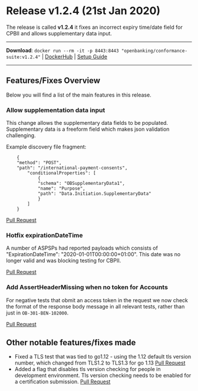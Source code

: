 # Release v1.2.4 (21st Jan 2020)

The release is called **v1.2.4** it fixes an incorrect expiry time/date field for CPBII and allows supplementary data input.

---
**Download**: `docker run --rm -it -p 8443:8443 "openbanking/conformance-suite:v1.2.4"` | [DockerHub](https://hub.docker.com/r/openbanking/conformance-suite) | [Setup Guide](https://bitbucket.org/openbankingteam/conformance-suite/src/develop/docs/setup-guide.md)

---

## Features/Fixes Overview

Below you will find a list of the main features in this release.

### Allow supplementation data input

This change allows the supplementary data fields to be populated. Supplementary data is a freeform field which makes json validation challenging.

Example discovery file fragment:

```
    {
    "method": "POST",
    "path": "/international-payment-consents",
        "conditionalProperties": [
            {
            "schema": "OBSupplementaryData1",
            "name": "Purpose",
            "path": "Data.Initiation.SupplementaryData"
            }
        ]
    }
```

[Pull Request](https://bitbucket.org/openbankingteam/conformance-suite/pull-requests/508)

### Hotfix expirationDateTime

A number of ASPSPs had reported payloads which consists of "ExpirationDateTime": "2020-01-01T00:00:00+01:00". This date was no longer valid and was blocking testing for CBPII. 

[Pull Request](https://bitbucket.org/openbankingteam/conformance-suite/pull-requests/507)

### Add AssertHeaderMissing when no token for Accounts

For negative tests that obmit an access token in the request we now check the format of the response body message in all relevant tests, rather than just in `OB-301-BEN-102000`.

[Pull Request](https://bitbucket.org/openbankingteam/conformance-suite/pull-requests/506)

## Other notable features/fixes made

* Fixed a TLS test that was tied to go1.12 - using the 1.12 default tls version number, which changed from TLS1.2 to TLS1.3 for go 1.13 [Pull Request](https://bitbucket.org/openbankingteam/conformance-suite/pull-requests/506)
* Added a flag that disables tls version checking for people in development environment. Tls version checking needs to be enabled for a certification submission. [Pull Request](https://bitbucket.org/openbankingteam/conformance-suite/pull-requests/505)